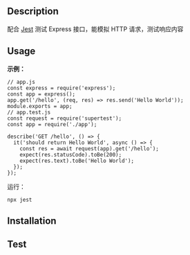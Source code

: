 ## Description

配合 [Jest](../jest/README.Express.jest.md) 测试 Express 接口，能模拟 HTTP 请求，测试响应内容

## Usage

**示例：**

```
// app.js
const express = require('express');
const app = express();
app.get('/hello', (req, res) => res.send('Hello World'));
module.exports = app;
// app.test.js
const request = require('supertest');
const app = require('./app');

describe('GET /hello', () => {
  it('should return Hello World', async () => {
    const res = await request(app).get('/hello');
    expect(res.statusCode).toBe(200);
    expect(res.text).toBe('Hello World');
  });
});
```

运行：

```
npx jest
```

## Installation

## Test

